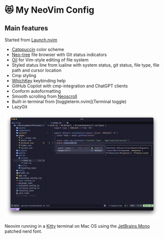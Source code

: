 # 😻 My NeoVim Config

## Main features

Started from [Launch.nvim](https://github.com/LunarVim/Launch.nvim)

* [Catppuccin](https://github.com/catppuccin/catppuccin) color scheme
* [Neo-tree](https://github.com/nvim-neo-tree/neo-tree.nvim) file browser with Git status indicators
* [Oil](https://github.com/stevearc/oil.nvim) for Vim-style editing of file system
* Styled status line from lualine with system status, git status, file type, file path and cursor location
* Cmp styling
* [WhichKey](https://github.com/folke/which-key.nvim) keybinding help
* GitHub Copilot with cmp-integration and ChatGPT clients
* Conform autoformatting
* Smooth scrolling from [Neoscroll](https://github.com/karb94/neoscroll.nvim)
* Built-in terminal from [toggleterm.nvim](Terminal toggle)
* LazyGit

![Screenshot showing the nvim configuration](screenshot.png)

Neovim running in a [Kitty](https://sw.kovidgoyal.net/kitty/) terminal on Mac OS using the [JetBrains Mono](https://www.nerdfonts.com/font-downloads) patched nerd font.

